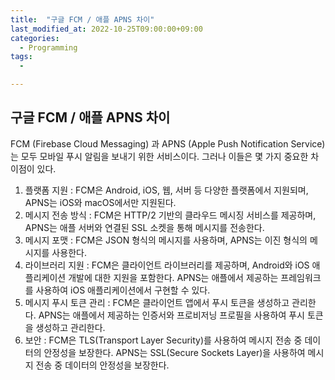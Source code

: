 ```yaml
---
title:  "구글 FCM / 애플 APNS 차이"
last_modified_at: 2022-10-25T09:00:00+09:00
categories: 
  - Programming
tags: 
  - 

---
```


## 구글 FCM / 애플 APNS 차이

FCM (Firebase Cloud Messaging) 과 APNS (Apple Push Notification Service) 는 모두 모바일 푸시 알림을 보내기 위한 서비스이다. 그러나 이들은 몇 가지 중요한 차이점이 있다.

1. 플랫폼 지원 : FCM은 Android, iOS, 웹, 서버 등 다양한 플랫폼에서 지원되며, APNS는 iOS와 macOS에서만 지원된다.
2. 메시지 전송 방식 : FCM은 HTTP/2 기반의 클라우드 메시징 서비스를 제공하며, APNS는 애플 서버와 연결된 SSL 소켓을 통해 메시지를 전송한다.
3. 메시지 포맷 : FCM은 JSON 형식의 메시지를 사용하며, APNS는 이진 형식의 메시지를 사용한다.
4. 라이브러리 지원 : FCM은 클라이언트 라이브러리를 제공하며, Android와 iOS 애플리케이션 개발에 대한 지원을 포함한다. APNS는 애플에서 제공하는 프레임워크를 사용하여 iOS 애플리케이션에서 구현할 수 있다.
5. 메시지 푸시 토큰 관리 : FCM은 클라이언트 앱에서 푸시 토큰을 생성하고 관리한다. APNS는 애플에서 제공하는 인증서와 프로비저닝 프로필을 사용하여 푸시 토큰을 생성하고 관리한다.
6. 보안 : FCM은 TLS(Transport Layer Security)를 사용하여 메시지 전송 중 데이터의 안정성을 보장한다. APNS는 SSL(Secure Sockets Layer)을 사용하여 메시지 전송 중 데이터의 안정성을 보장한다.


